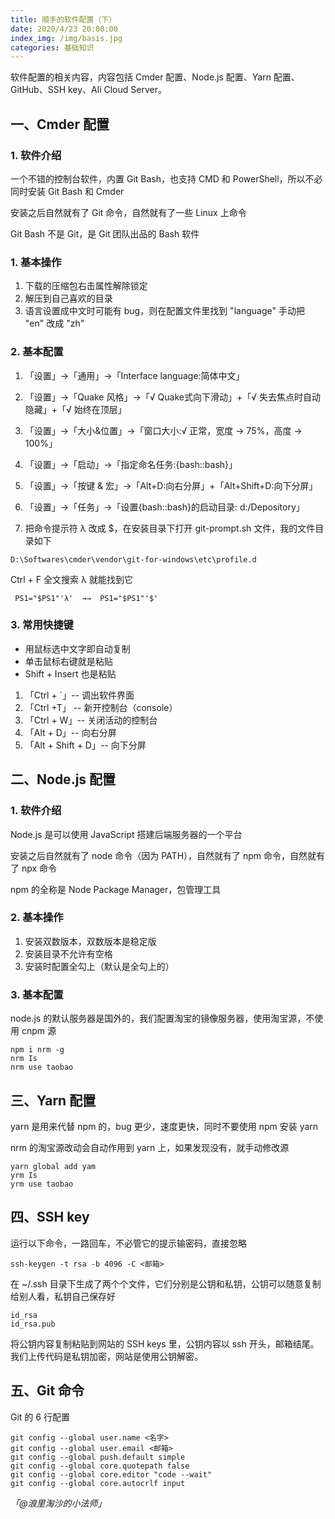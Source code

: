 ```yaml
---
title: 顺手的软件配置（下）
date: 2020/4/23 20:00:00
index_img: /img/basis.jpg
categories: 基础知识
---
```


软件配置的相关内容，内容包括 Cmder 配置、Node.js 配置、Yarn 配置、GitHub、SSH key、Ali Cloud Server。


## 一、Cmder 配置


### 1. 软件介绍


一个不错的控制台软件，内置 Git Bash，也支持 CMD 和 PowerShell，所以不必同时安装 Git Bash 和 Cmder


安装之后自然就有了 Git 命令，自然就有了一些 Linux 上命令


Git Bash 不是 Git，是 Git 团队出品的 Bash 软件


### 1. 基本操作


1. 下载的压缩包右击属性解除锁定
1. 解压到自己喜欢的目录
1. 语言设置成中文时可能有 bug，则在配置文件里找到 "language" 手动把 "en" 改成 "zh"



### 2. 基本配置


1. 「设置」→「通用」→「Interface language:简体中文」
1. 「设置」→「Quake 风格」→「√ Quake式向下滑动」+「√ 失去焦点时自动隐藏」+「√ 始终在顶层」
1. 「设置」→「大小&位置」→「窗口大小:√ 正常，宽度 → 75%，高度 → 100%」
1. 「设置」→「启动」→「指定命名任务:{bash::bash}」
1. 「设置」→「按键 & 宏」→「Alt+D:向右分屏」+「Alt+Shift+D:向下分屏」
1. 「设置」→「任务」→「设置{bash::bash}的启动目录: d:/Depository」



7. 把命令提示符 λ 改成 $，在安装目录下打开 git-prompt.sh 文件，我的文件目录如下



```
D:\Softwares\cmder\vendor\git-for-windows\etc\profile.d
```


Ctrl + F 全文搜索 λ 就能找到它


```
 PS1="$PS1"'λ'  →→  PS1="$PS1"'$'
```


### 3. 常用快捷键


- 用鼠标选中文字即自动复制
- 单击鼠标右键就是粘贴
- Shift + Insert 也是粘贴



1. 「Ctrl + `」-- 调出软件界面
1. 「Ctrl +T」 -- 新开控制台（console）
1. 「Ctrl + W」-- 关闭活动的控制台
1. 「Alt + D」-- 向右分屏
1. 「Alt + Shift + D」-- 向下分屏



## 二、Node.js 配置


### 1. 软件介绍


Node.js 是可以使用 JavaScript 搭建后端服务器的一个平台


安装之后自然就有了 node 命令（因为 PATH），自然就有了 npm 命令，自然就有了 npx 命令


npm 的全称是 Node Package Manager，包管理工具


### 2. 基本操作


1. 安装双数版本，双数版本是稳定版
1. 安装目录不允许有空格
1. 安装时配置全勾上（默认是全勾上的）



### 3. 基本配置


node.js 的默认服务器是国外的，我们配置淘宝的镜像服务器，使用淘宝源，不使用 cnpm 源


```
npm i nrm -g
nrm Is
nrm use taobao
```


## 三、Yarn 配置


yarn 是用来代替 npm 的，bug 更少，速度更快，同时不要使用 npm 安装 yarn


nrm 的淘宝源改动会自动作用到 yarn 上，如果发现没有，就手动修改源


```
yarn global add yam
yrm Is
yrm use taobao
```


## 四、SSH key


运行以下命令，一路回车，不必管它的提示输密码，直接忽略


```
ssh-keygen -t rsa -b 4096 -C <邮箱>
```


在 ~/.ssh 目录下生成了两个个文件，它们分别是公钥和私钥，公钥可以随意复制给别人看，私钥自己保存好


```
id_rsa
id_rsa.pub
```


将公钥内容复制粘贴到网站的 SSH keys 里，公钥内容以 ssh 开头，邮箱结尾。我们上传代码是私钥加密，网站是使用公钥解密。
## 五、Git 命令


Git 的 6 行配置


```
git config --global user.name <名字>
git config --global user.email <邮箱>
git config --global push.default simple
git config --global core.quotepath false
git config --global core.editor "code --wait"
git config --global core.autocrlf input
```


_「@浪里淘沙的小法师」_

